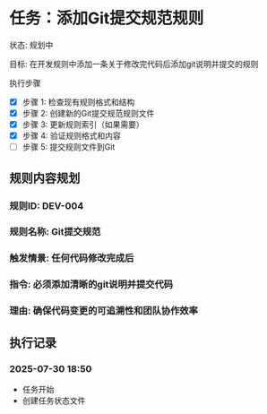 # 任务：添加Git提交规范规则
状态: 规划中

目标: 在开发规则中添加一条关于修改完代码后添加git说明并提交的规则

执行步骤
- [x] 步骤 1: 检查现有规则格式和结构
- [x] 步骤 2: 创建新的Git提交规范规则文件
- [x] 步骤 3: 更新规则索引（如果需要）
- [x] 步骤 4: 验证规则格式和内容
- [ ] 步骤 5: 提交规则文件到Git

## 规则内容规划

### 规则ID: DEV-004
### 规则名称: Git提交规范
### 触发情景: 任何代码修改完成后
### 指令: 必须添加清晰的git说明并提交代码
### 理由: 确保代码变更的可追溯性和团队协作效率

## 执行记录

### 2025-07-30 18:50
- 任务开始
- 创建任务状态文件 